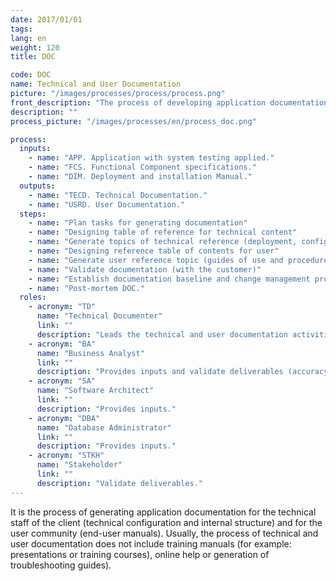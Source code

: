 ```yaml
---
date: 2017/01/01
tags:
lang: en
weight: 120
title: DOC

code: DOC
name: Technical and User Documentation
picture: "/images/processes/process/process.png"
front_description: "The process of developing application documentation for client’s technical staff (deployment/installation, configuration and technical internal structure) and for user community staff (end-user manuals). Usually, Technical and User Documentation process does not include training materials (i.e. presentations, web-based or computer based training courses), on-line help or trouble-shooting guides development."
description: ""
process_picture: "/images/processes/en/process_doc.png"

process:
  inputs:
    - name: "APP. Application with system testing applied."   
    - name: "FCS. Functional Component specifications."    
    - name: "DIM. Deployment and installation Manual."
  outputs:
    - name: "TECD. Technical Documentation."
    - name: "USRD. User Documentation."
  steps:
    - name: "Plan tasks for generating documentation"
    - name: "Designing table of reference for technical content"
    - name: "Generate topics of technical reference (deployment, configuration, structure of technical components, etc.)"
    - name: "Designing reference table of contents for user"
    - name: "Generate user reference topic (guides of use and procedures for each functional component)"
    - name: "Validate documentation (with the customer)"
    - name: "Establish documentation baseline and change management process"
    - name: "Post-mortem DOC."
  roles:
    - acronym: "TD"
      name: "Technical Documenter"
      link: ""
      description: "Leads the technical and user documentation activities, as well as produces the deliverables."    
    - acronym: "BA"
      name: "Business Analyst"
      link: ""
      description: "Provides inputs and validate deliverables (accuracy)."  
    - acronym: "SA"
      name: "Software Architect"
      link: ""
      description: "Provides inputs."  
    - acronym: "DBA"
      name: "Database Administrator"
      link: ""
      description: "Provides inputs."  
    - acronym: "STKH"
      name: "Stakeholder"
      link: ""
      description: "Validate deliverables."  
---
```

It is the process of generating application documentation for the technical staff of the client (technical configuration and internal structure) and for the user community (end-user manuals). Usually, the process of technical and user documentation does not include training manuals (for example: presentations or training courses), online help or generation of troubleshooting guides). 
